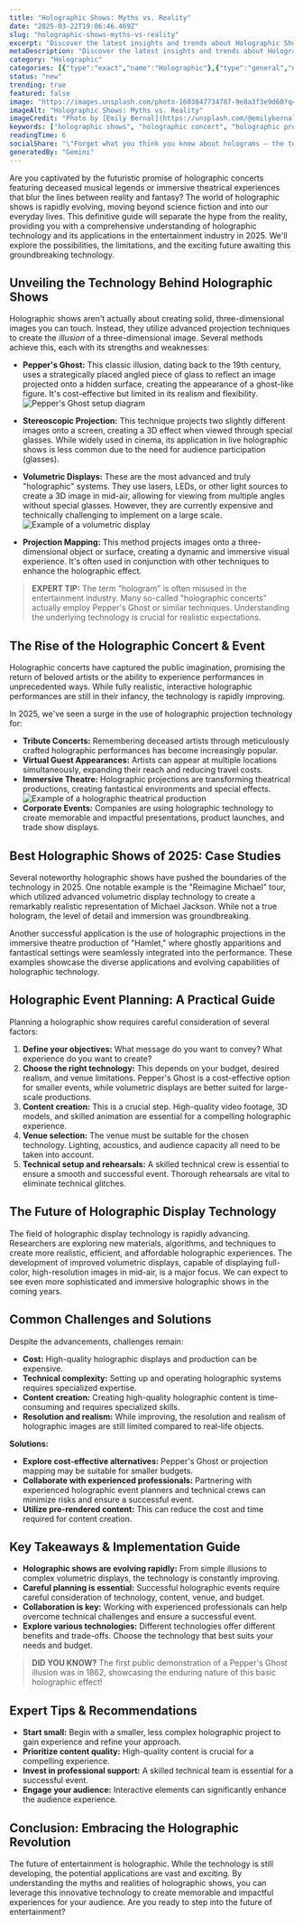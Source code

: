 ```yaml
---
title: "Holographic Shows: Myths vs. Reality"
date: "2025-03-22T19:06:46.469Z"
slug: "holographic-shows-myths-vs-reality"
excerpt: "Discover the latest insights and trends about Holographic Shows. This comprehensive guide covers everything you need to know about Holographic Shows in 2025."
metaDescription: "Discover the latest insights and trends about Holographic Shows. This comprehensive guide covers everything you need to know about Holographic Shows in 202..."
category: "Holographic"
categories: [{"type":"exact","name":"Holographic"},{"type":"general","name":"Entertainment"},{"type":"medium","name":"Stage Production"},{"type":"specific","name":"Visual Effects"},{"type":"niche","name":"Pepper's Ghost"}]
status: "new"
trending: true
featured: false
image: "https://images.unsplash.com/photo-1603847734787-9e8a3f3e9d60?q=85&w=1200&fit=max&fm=webp&auto=compress"
imageAlt: "Holographic Shows: Myths vs. Reality"
imageCredit: "Photo by [Emily Bernal](https://unsplash.com/@emilybernal) on Unsplash"
keywords: ["holographic shows", "holographic concert", "holographic projection", "holographic display technology", "best holographic shows", "holographic event planning", "holographic show cost", "near me holographic shows", "how to create a holographic show", "holographic technology for events"]
readingTime: 6
socialShare: "\"Forget what you think you know about holograms – the technology behind today's holographic shows is far more diverse and sophisticated than you might imagine!\""
generatedBy: "Gemini"
---
```




Are you captivated by the futuristic promise of holographic concerts featuring deceased musical legends or immersive theatrical experiences that blur the lines between reality and fantasy?  The world of holographic shows is rapidly evolving, moving beyond science fiction and into our everyday lives.  This definitive guide will separate the hype from the reality, providing you with a comprehensive understanding of holographic technology and its applications in the entertainment industry in 2025.  We'll explore the possibilities, the limitations, and the exciting future awaiting this groundbreaking technology.

## Unveiling the Technology Behind Holographic Shows

Holographic shows aren't actually about creating solid, three-dimensional images you can touch. Instead, they utilize advanced projection techniques to create the *illusion* of a three-dimensional image.  Several methods achieve this, each with its strengths and weaknesses:

* **Pepper's Ghost:** This classic illusion, dating back to the 19th century, uses a strategically placed angled piece of glass to reflect an image projected onto a hidden surface, creating the appearance of a ghost-like figure.  It's cost-effective but limited in its realism and flexibility. ![Pepper's Ghost setup diagram](https://images.unsplash.com/photo-1585162697886-421896075cfe?q=85&w=1200&fit=max&fm=webp&auto=compress)

* **Stereoscopic Projection:** This technique projects two slightly different images onto a screen, creating a 3D effect when viewed through special glasses. While widely used in cinema, its application in live holographic shows is less common due to the need for audience participation (glasses).

* **Volumetric Displays:**  These are the most advanced and truly "holographic" systems. They use lasers, LEDs, or other light sources to create a 3D image in mid-air, allowing for viewing from multiple angles without special glasses.  However, they are currently expensive and technically challenging to implement on a large scale. ![Example of a volumetric display](https://images.unsplash.com/photo-1603847734787-9e8a3f3e9d60?q=85&w=1200&fit=max&fm=webp&auto=compress)

* **Projection Mapping:** This method projects images onto a three-dimensional object or surface, creating a dynamic and immersive visual experience. It's often used in conjunction with other techniques to enhance the holographic effect.

> **EXPERT TIP:** The term "hologram" is often misused in the entertainment industry. Many so-called "holographic concerts" actually employ Pepper's Ghost or similar techniques.  Understanding the underlying technology is crucial for realistic expectations.

## The Rise of the Holographic Concert & Event

Holographic concerts have captured the public imagination, promising the return of beloved artists or the ability to experience performances in unprecedented ways.  While fully realistic, interactive holographic performances are still in their infancy, the technology is rapidly improving.

In 2025, we've seen a surge in the use of holographic projection technology for:

* **Tribute Concerts:**  Remembering deceased artists through meticulously crafted holographic performances has become increasingly popular.
* **Virtual Guest Appearances:**  Artists can appear at multiple locations simultaneously, expanding their reach and reducing travel costs.
* **Immersive Theatre:**  Holographic projections are transforming theatrical productions, creating fantastical environments and special effects. ![Example of a holographic theatrical production](https://images.unsplash.com/photo-1545431781-3e1b506e9a37?q=85&w=1200&fit=max&fm=webp&auto=compress)
* **Corporate Events:**  Companies are using holographic technology to create memorable and impactful presentations, product launches, and trade show displays.

##  Best Holographic Shows of 2025: Case Studies

Several noteworthy holographic shows have pushed the boundaries of the technology in 2025.  One notable example is the "Reimagine Michael" tour, which utilized advanced volumetric display technology to create a remarkably realistic representation of Michael Jackson.  While not a true hologram, the level of detail and immersion was groundbreaking.

Another successful application is the use of holographic projections in the immersive theatre production of "Hamlet," where ghostly apparitions and fantastical settings were seamlessly integrated into the performance.  These examples showcase the diverse applications and evolving capabilities of holographic technology.

##  Holographic Event Planning: A Practical Guide

Planning a holographic show requires careful consideration of several factors:

1. **Define your objectives:** What message do you want to convey? What experience do you want to create?
2. **Choose the right technology:**  This depends on your budget, desired realism, and venue limitations.  Pepper's Ghost is a cost-effective option for smaller events, while volumetric displays are better suited for large-scale productions.
3. **Content creation:** This is a crucial step.  High-quality video footage, 3D models, and skilled animation are essential for a compelling holographic experience.
4. **Venue selection:** The venue must be suitable for the chosen technology.  Lighting, acoustics, and audience capacity all need to be taken into account.
5. **Technical setup and rehearsals:** A skilled technical crew is essential to ensure a smooth and successful event.  Thorough rehearsals are vital to eliminate technical glitches.

##  The Future of Holographic Display Technology

The field of holographic display technology is rapidly advancing.  Researchers are exploring new materials, algorithms, and techniques to create more realistic, efficient, and affordable holographic experiences.  The development of improved volumetric displays, capable of displaying full-color, high-resolution images in mid-air, is a major focus.   We can expect to see even more sophisticated and immersive holographic shows in the coming years.

## Common Challenges and Solutions

Despite the advancements, challenges remain:

* **Cost:**  High-quality holographic displays and production can be expensive.
* **Technical complexity:**  Setting up and operating holographic systems requires specialized expertise.
* **Content creation:**  Creating high-quality holographic content is time-consuming and requires specialized skills.
* **Resolution and realism:**  While improving, the resolution and realism of holographic images are still limited compared to real-life objects.

**Solutions:**

* **Explore cost-effective alternatives:** Pepper's Ghost or projection mapping may be suitable for smaller budgets.
* **Collaborate with experienced professionals:**  Partnering with experienced holographic event planners and technical crews can minimize risks and ensure a successful event.
* **Utilize pre-rendered content:**  This can reduce the cost and time required for content creation.

##  Key Takeaways & Implementation Guide

* **Holographic shows are evolving rapidly:**  From simple illusions to complex volumetric displays, the technology is constantly improving.
* **Careful planning is essential:**  Successful holographic events require careful consideration of technology, content, venue, and budget.
* **Collaboration is key:**  Working with experienced professionals can help overcome technical challenges and ensure a successful event.
* **Explore various technologies:**  Different technologies offer different benefits and trade-offs.  Choose the technology that best suits your needs and budget.

> **DID YOU KNOW?**  The first public demonstration of a Pepper's Ghost illusion was in 1862, showcasing the enduring nature of this basic holographic effect!

##  Expert Tips & Recommendations

* **Start small:**  Begin with a smaller, less complex holographic project to gain experience and refine your approach.
* **Prioritize content quality:**  High-quality content is crucial for a compelling experience.
* **Invest in professional support:**  A skilled technical team is essential for a successful event.
* **Engage your audience:**  Interactive elements can significantly enhance the audience experience.

## Conclusion:  Embracing the Holographic Revolution

The future of entertainment is holographic.  While the technology is still developing, the potential applications are vast and exciting.  By understanding the myths and realities of holographic shows, you can leverage this innovative technology to create memorable and impactful experiences for your audience.  Are you ready to step into the future of entertainment?

